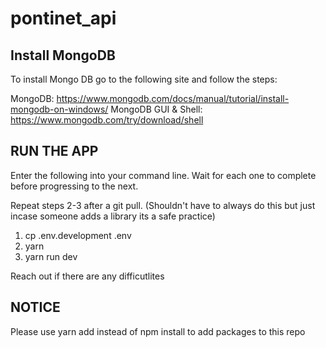 # pontinet_api

## Install MongoDB

To install Mongo DB go to the following site and follow the steps:

MongoDB: https://www.mongodb.com/docs/manual/tutorial/install-mongodb-on-windows/
MongoDB GUI & Shell: https://www.mongodb.com/try/download/shell

## RUN THE APP

Enter the following into your command line. Wait for each one to complete before progressing to the next. 

Repeat steps 2-3 after a git pull. (Shouldn't have to always do this but just incase someone adds a library its a safe practice)

1. cp .env.development .env
2. yarn
3. yarn run dev

Reach out if there are any difficutlites 

## NOTICE

Please use yarn add instead of npm install to add packages to this repo
